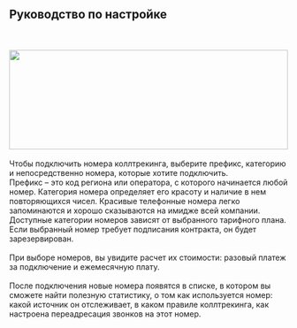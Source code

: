 ## Руководство по настройке
<br>
<br>
<img src="thumbnail.svg" alt="" width="100%" height="180px"/>
<br>
<br>
Чтобы подключить номера коллтрекинга, выберите префикс, категорию и непосредственно номера, которые хотите подключить. 
<br>
Префикс – это код региона или оператора, с которого начинается любой номер. Категория номера определяет его красоту и наличие в нем повторяющихся чисел. Красивые телефонные номера легко запоминаются и хорошо сказываются на имидже всей компании. 
<br>
Доступные категории номеров зависят от выбранного тарифного плана. Если выбранный номер требует подписания контракта, он будет зарезервирован.
<br>
<br>
<Alert>При выборе номеров, вы увидите расчет их стоимости: разовый платеж за подключение и ежемесячную плату.</Alert>
<br>
<br>
После подключения новые номера появятся в списке, в котором вы сможете найти полезную статистику, о том как используется номер: какой источник он отслеживает, в каком правиле коллтрекинга, как настроена переадресация звонков на этот номер.  
